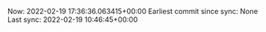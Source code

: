 Now: 2022-02-19 17:36:36.063415+00:00 Earliest commit since sync: None Last sync: 2022-02-19 10:46:45+00:00

